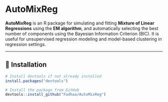 
# AutoMixReg

**AutoMixReg** is an R package for simulating and fitting **Mixture of Linear Regressions** using the **EM algorithm**, and automatically selecting the best number of components using the Bayesian Information Criterion (BIC). It is useful for unsupervised regression modeling and model-based clustering in regression settings.

---

## 🔧 Installation

```r
# Install devtools if not already installed
install.packages("devtools")

# Install the package from GitHub
devtools::install_github("Fadhaa/AutoMixReg")
